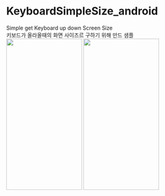# KeyboardSimpleSize_android
Simple get Keyboard up down Screen Size<br>
키보드가 올라올때의 화면 사이즈르 구하기 위해 만드 샘플<br>
<img src = "https://user-images.githubusercontent.com/33897259/146489005-164c9a07-fb9a-434b-a3e0-ab341fe50136.png" width = "200" height = "400"/> <img src = "https://user-images.githubusercontent.com/33897259/146489010-15e72711-522d-4c70-8a3b-57edc837f19d.png" width = "200" height = "400"/>

